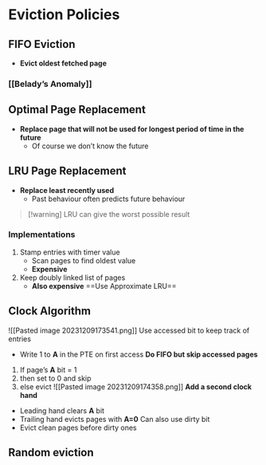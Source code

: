 # Eviction Policies
## FIFO Eviction
* **Evict oldest fetched page**
### [[Belady’s Anomaly]]

## Optimal Page Replacement
* **Replace page that will not be used for longest period of time in the future**
	* Of course we don’t know the future

## LRU Page Replacement
* **Replace least recently used**
	* Past behaviour often predicts future behaviour

> [!warning] LRU can give the worst possible result

### Implementations
1. Stamp entries with timer value
	* Scan pages to find oldest value
	* **Expensive**
2. Keep doubly linked list of pages
	* **Also expensive**
==Use Approximate LRU==

## Clock Algorithm
![[Pasted image 20231209173541.png]]
Use accessed bit to keep track of entries
* Write 1 to **A** in the PTE on first access
**Do FIFO but skip accessed pages**
1. If page’s **A** bit = 1
2. then set to 0 and skip
3. else evict
![[Pasted image 20231209174358.png]]
**Add a second clock hand**
* Leading hand clears **A** bit
* Trailing hand evicts pages with **A=0**
Can also use dirty bit
* Evict clean pages before dirty ones

## Random eviction